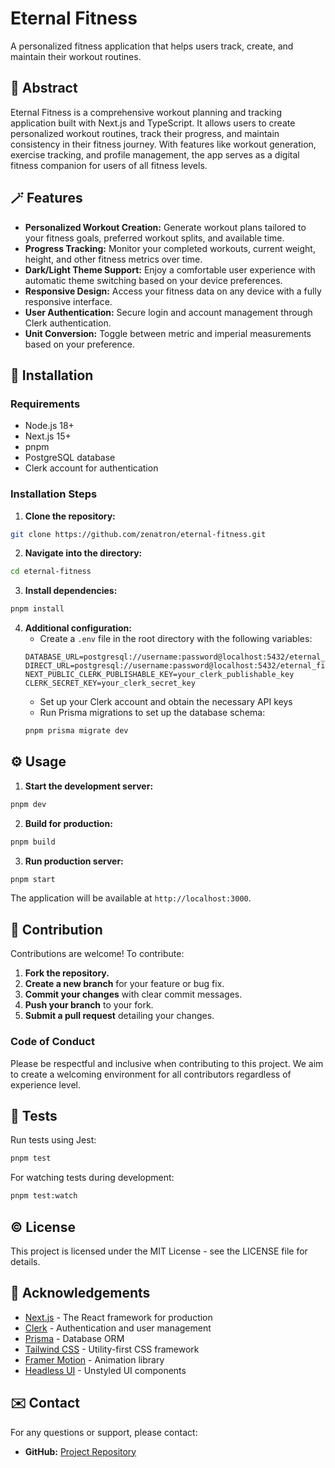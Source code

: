 # Eternal Fitness
A personalized fitness application that helps users track, create, and maintain their workout routines.

## 📄 Abstract
Eternal Fitness is a comprehensive workout planning and tracking application built with Next.js and TypeScript. It allows users to create personalized workout routines, track their progress, and maintain consistency in their fitness journey. With features like workout generation, exercise tracking, and profile management, the app serves as a digital fitness companion for users of all fitness levels.

## 🪄 Features
- **Personalized Workout Creation:** Generate workout plans tailored to your fitness goals, preferred workout splits, and available time.
- **Progress Tracking:** Monitor your completed workouts, current weight, height, and other fitness metrics over time.
- **Dark/Light Theme Support:** Enjoy a comfortable user experience with automatic theme switching based on your device preferences.
- **Responsive Design:** Access your fitness data on any device with a fully responsive interface.
- **User Authentication:** Secure login and account management through Clerk authentication.
- **Unit Conversion:** Toggle between metric and imperial measurements based on your preference.

## 💾 Installation
### Requirements
- Node.js 18+
- Next.js 15+
- pnpm
- PostgreSQL database
- Clerk account for authentication

### Installation Steps
1. **Clone the repository:**
```bash
git clone https://github.com/zenatron/eternal-fitness.git
```
2. **Navigate into the directory:**
```bash
cd eternal-fitness
```
3. **Install dependencies:**
```bash
pnpm install
```
4. **Additional configuration:**
   - Create a `.env` file in the root directory with the following variables:
   ```
   DATABASE_URL=postgresql://username:password@localhost:5432/eternal_fitness
   DIRECT_URL=postgresql://username:password@localhost:5432/eternal_fitness
   NEXT_PUBLIC_CLERK_PUBLISHABLE_KEY=your_clerk_publishable_key
   CLERK_SECRET_KEY=your_clerk_secret_key
   ```
   - Set up your Clerk account and obtain the necessary API keys
   - Run Prisma migrations to set up the database schema:
   ```bash
   pnpm prisma migrate dev
   ```

## ⚙️ Usage
1. **Start the development server:**
```bash
pnpm dev
```
2. **Build for production:**
```bash
pnpm build
```
3. **Run production server:**
```bash
pnpm start
```

The application will be available at `http://localhost:3000`.

## 💬 Contribution
Contributions are welcome! To contribute:
1. **Fork the repository.**
2. **Create a new branch** for your feature or bug fix.
3. **Commit your changes** with clear commit messages.
4. **Push your branch** to your fork.
5. **Submit a pull request** detailing your changes.

### Code of Conduct
Please be respectful and inclusive when contributing to this project. We aim to create a welcoming environment for all contributors regardless of experience level.

## 🧪 Tests
Run tests using Jest:
```bash
pnpm test
```

For watching tests during development:
```bash
pnpm test:watch
```

## ©️ License
This project is licensed under the MIT License - see the LICENSE file for details.

## 🤝 Acknowledgements
- [Next.js](https://nextjs.org/) - The React framework for production
- [Clerk](https://clerk.dev/) - Authentication and user management
- [Prisma](https://www.prisma.io/) - Database ORM
- [Tailwind CSS](https://tailwindcss.com/) - Utility-first CSS framework
- [Framer Motion](https://www.framer.com/motion/) - Animation library
- [Headless UI](https://headlessui.com/) - Unstyled UI components

## ✉️ Contact
For any questions or support, please contact:
- **GitHub:** [Project Repository](https://github.com/zenatron/eternal-fitness)